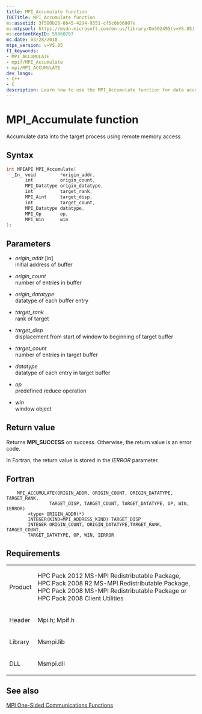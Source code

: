 ```yaml
---
title: MPI_Accumulate function
TOCTitle: MPI_Accumulate function
ms:assetid: 3f580b28-6b45-4294-9351-cf5c6b06807e
ms:mtpsurl: https://msdn.microsoft.com/en-us/library/Dn502495(v=VS.85)
ms:contentKeyID: 59360767
ms.date: 03/28/2018
mtps_version: v=VS.85
f1_keywords:
- MPI_ACCUMULATE
- mpif/MPI_Accumulate
- mpi/MPI_ACCUMULATE
dev_langs:
- C++
- C
description: Learn how to use the MPI_Accumulate function for data accumulation in remote memory access with Microsoft's comprehensive guide.
---
```


# MPI\_Accumulate function

Accumulate data into the target process using remote memory access

## Syntax

``` c++
int MPIAPI MPI_Accumulate(
  _In_ void         *origin_addr,
       int          origin_count,
       MPI_Datatype origin_datatype,
       int          target_rank,
       MPI_Aint     target_disp,
       int          target_count,
       MPI_Datatype datatype,
       MPI_Op       op,
       MPI_Win      win
);
```

## Parameters

  - *origin\_addr* \[in\]  
    initial address of buffer

  - *origin\_count*  
    number of entries in buffer

  - *origin\_datatype*  
    datatype of each buffer entry

  - *target\_rank*  
    rank of target

  - *target\_disp*  
    displacement from start of window to beginning of target buffer

  - *target\_count*  
    number of entries in target buffer

  - *datatype*  
    datatype of each entry in target buffer

  - *op*  
    predefined reduce operation

  - *win*  
    window object

## Return value

Returns **MPI\_SUCCESS** on success. Otherwise, the return value is an error code.

In Fortran, the return value is stored in the *IERROR* parameter.

## Fortran

``` FORTRAN
    MPI_ACCUMULATE(ORIGIN_ADDR, ORIGIN_COUNT, ORIGIN_DATATYPE, TARGET_RANK,
                TARGET_DISP, TARGET_COUNT, TARGET_DATATYPE, OP, WIN, IERROR)
        <type> ORIGIN_ADDR(*)
        INTEGER(KIND=MPI_ADDRESS_KIND) TARGET_DISP
        INTEGER ORIGIN_COUNT, ORIGIN_DATATYPE,TARGET_RANK, TARGET_COUNT,
        TARGET_DATATYPE, OP, WIN, IERROR
```

## Requirements

<table>
<colgroup>
<col  />
<col  />
</colgroup>
<tbody>
<tr class="odd">
<td><p>Product</p></td>
<td><p>HPC Pack 2012 MS-MPI Redistributable Package, HPC Pack 2008 R2 MS-MPI Redistributable Package, HPC Pack 2008 MS-MPI Redistributable Package or HPC Pack 2008 Client Utilities</p></td>
</tr>
<tr class="even">
<td><p>Header</p></td>
<td>Mpi.h;
Mpif.h</td>
</tr>
<tr class="odd">
<td><p>Library</p></td>
<td>Msmpi.lib</td>
</tr>
<tr class="even">
<td><p>DLL</p></td>
<td>Msmpi.dll</td>
</tr>
</tbody>
</table>


## See also

[MPI One-Sided Communications Functions](mpi-one-sided-communications-functions.md)

